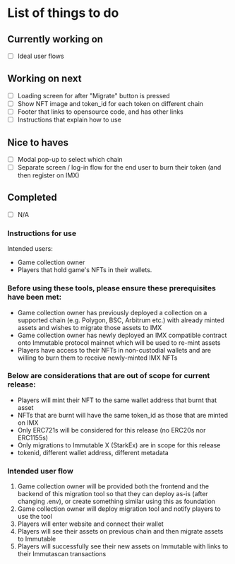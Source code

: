 # List of things to do

## Currently working on
- [ ] Ideal user flows

## Working on next
- [ ] Loading screen for after "Migrate" button is pressed
- [ ] Show NFT image and token_id for each token on different chain
- [ ] Footer that links to opensource code, and has other links
- [ ] Instructions that explain how to use

## Nice to haves
- [ ] Modal pop-up to select which chain
- [ ] Separate screen / log-in flow for the end user to burn their token (and then register on IMX)

## Completed
- [ ] N/A

### Instructions for use
Intended users: 
- Game collection owner
- Players that hold game's NFTs in their wallets.

### Before using these tools, please ensure these prerequisites have been met:
- Game collection owner has previously deployed a collection on a supported chain (e.g. Polygon, BSC, Arbitrum etc.) with already minted assets and wishes to migrate those assets to IMX
- Game collection owner has newly deployed an IMX compatible contract onto Immutable protocol mainnet which will be used to re-mint assets
- Players have access to their NFTs in non-custodial wallets and are willing to burn them to receive newly-minted IMX NFTs

### Below are considerations that are out of scope for current release:
- Players will mint their NFT to the same wallet address that burnt that asset
- NFTs that are burnt will have the same token_id as those that are minted on IMX
- Only ERC721s will be considered for this release (no ERC20s nor ERC1155s)
- Only migrations to Immutable X (StarkEx) are in scope for this release
- tokenid, different wallet address, different metadata

### Intended user flow
1. Game collection owner will be provided both the frontend and the backend of this migration tool so that they can deploy as-is (after changing .env), or create something similar using this as foundation
2. Game collection owner will deploy migration tool and notify players to use the tool
3. Players will enter website and connect their wallet
4. Players will see their assets on previous chain and then migrate assets to Immutable
5. Players will successfully see their new assets on Immutable with links to their Immutascan transactions



